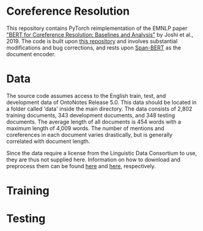 # Coreference Resolution

This repository contains PyTorch reimplementation of the EMNLP paper ["BERT for Coreference Resolution: Baselines and Analysis"](https://arxiv.org/abs/1908.09091) by Joshi et al., 2019. The code is built upon [this repository](https://github.com/shayneobrien/coreference-resolution/) and involves substantial modifications and bug corrections, and rests upon [Span-BERT](https://arxiv.org/abs/1907.10529) as the document encoder.

# Data
The source code assumes access to the English train, test, and development data of OntoNotes Release 5.0. This data should be located in a folder called 'data' inside the main directory. The data consists of 2,802 training documents, 343 development documents, and 348 testing documents. The average length of all documents is 454 words with a maximum length of 4,009 words. The number of mentions and coreferences in each document varies drastically, but is generally correlated with document length.

Since the data require a license from the Linguistic Data Consortium to use, they are thus not supplied here. Information on how to download and preprocess them can be found [here](http://conll.cemantix.org/2012/data.html) and [here](https://catalog.ldc.upenn.edu/LDC2013T19), respectively.

# Training


# Testing



